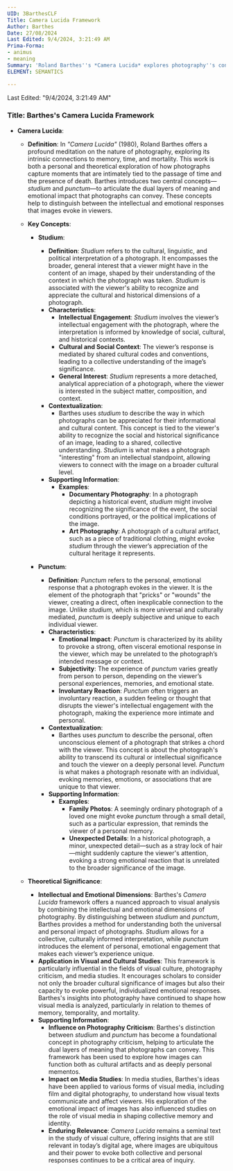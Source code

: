 ```yaml
---
UID: 3BarthesCLF
Title: Camera Lucida Framework
Author: Barthes
Date: 27/08/2024
Last Edited: 9/4/2024, 3:21:49 AM
Prima-Forma:
- animus
- meaning
Summary: 'Roland Barthes''s *Camera Lucida* explores photography''s connection to memory, time, and mortality through two key concepts: *studium*, the intellectual engagement with a photograph, and *punctum*, the personal, emotional response it evokes. This framework distinguishes between universal and individual reactions to images, making it influential in photography criticism and visual media studies.'
ELEMENT: SEMANTICS

---
```

Last Edited: "9/4/2024, 3:21:49 AM"
### Title: **Barthes's Camera Lucida Framework**

- **Camera Lucida**:
  - **Definition**: In *"Camera Lucida"* (1980), Roland Barthes offers a profound meditation on the nature of photography, exploring its intrinsic connections to memory, time, and mortality. This work is both a personal and theoretical exploration of how photographs capture moments that are intimately tied to the passage of time and the presence of death. Barthes introduces two central concepts—*studium* and *punctum*—to articulate the dual layers of meaning and emotional impact that photographs can convey. These concepts help to distinguish between the intellectual and emotional responses that images evoke in viewers.

  - **Key Concepts**:
    - **Studium**:
      - **Definition**: *Studium* refers to the cultural, linguistic, and political interpretation of a photograph. It encompasses the broader, general interest that a viewer might have in the content of an image, shaped by their understanding of the context in which the photograph was taken. *Studium* is associated with the viewer's ability to recognize and appreciate the cultural and historical dimensions of a photograph.
      - **Characteristics**:
        - **Intellectual Engagement**: *Studium* involves the viewer’s intellectual engagement with the photograph, where the interpretation is informed by knowledge of social, cultural, and historical contexts.
        - **Cultural and Social Context**: The viewer’s response is mediated by shared cultural codes and conventions, leading to a collective understanding of the image’s significance.
        - **General Interest**: *Studium* represents a more detached, analytical appreciation of a photograph, where the viewer is interested in the subject matter, composition, and context.
      - **Contextualization**:
        - Barthes uses *studium* to describe the way in which photographs can be appreciated for their informational and cultural content. This concept is tied to the viewer's ability to recognize the social and historical significance of an image, leading to a shared, collective understanding. *Studium* is what makes a photograph "interesting" from an intellectual standpoint, allowing viewers to connect with the image on a broader cultural level.
      - **Supporting Information**:
        - **Examples**:
          - **Documentary Photography**: In a photograph depicting a historical event, *studium* might involve recognizing the significance of the event, the social conditions portrayed, or the political implications of the image.
          - **Art Photography**: A photograph of a cultural artifact, such as a piece of traditional clothing, might evoke *studium* through the viewer’s appreciation of the cultural heritage it represents.
    
    - **Punctum**:
      - **Definition**: *Punctum* refers to the personal, emotional response that a photograph evokes in the viewer. It is the element of the photograph that "pricks" or "wounds" the viewer, creating a direct, often inexplicable connection to the image. Unlike *studium*, which is more universal and culturally mediated, *punctum* is deeply subjective and unique to each individual viewer.
      - **Characteristics**:
        - **Emotional Impact**: *Punctum* is characterized by its ability to provoke a strong, often visceral emotional response in the viewer, which may be unrelated to the photograph’s intended message or context.
        - **Subjectivity**: The experience of *punctum* varies greatly from person to person, depending on the viewer’s personal experiences, memories, and emotional state.
        - **Involuntary Reaction**: *Punctum* often triggers an involuntary reaction, a sudden feeling or thought that disrupts the viewer's intellectual engagement with the photograph, making the experience more intimate and personal.
      - **Contextualization**:
        - Barthes uses *punctum* to describe the personal, often unconscious element of a photograph that strikes a chord with the viewer. This concept is about the photograph's ability to transcend its cultural or intellectual significance and touch the viewer on a deeply personal level. *Punctum* is what makes a photograph resonate with an individual, evoking memories, emotions, or associations that are unique to that viewer.
      - **Supporting Information**:
        - **Examples**:
          - **Family Photos**: A seemingly ordinary photograph of a loved one might evoke *punctum* through a small detail, such as a particular expression, that reminds the viewer of a personal memory.
          - **Unexpected Details**: In a historical photograph, a minor, unexpected detail—such as a stray lock of hair—might suddenly capture the viewer's attention, evoking a strong emotional reaction that is unrelated to the broader significance of the image.

  - **Theoretical Significance**:
    - **Intellectual and Emotional Dimensions**: Barthes's *Camera Lucida* framework offers a nuanced approach to visual analysis by combining the intellectual and emotional dimensions of photography. By distinguishing between *studium* and *punctum*, Barthes provides a method for understanding both the universal and personal impact of photographs. *Studium* allows for a collective, culturally informed interpretation, while *punctum* introduces the element of personal, emotional engagement that makes each viewer’s experience unique.
    - **Application in Visual and Cultural Studies**: This framework is particularly influential in the fields of visual culture, photography criticism, and media studies. It encourages scholars to consider not only the broader cultural significance of images but also their capacity to evoke powerful, individualized emotional responses. Barthes's insights into photography have continued to shape how visual media is analyzed, particularly in relation to themes of memory, temporality, and mortality.
    - **Supporting Information**:
      - **Influence on Photography Criticism**: Barthes's distinction between *studium* and *punctum* has become a foundational concept in photography criticism, helping to articulate the dual layers of meaning that photographs can convey. This framework has been used to explore how images can function both as cultural artifacts and as deeply personal mementos.
      - **Impact on Media Studies**: In media studies, Barthes's ideas have been applied to various forms of visual media, including film and digital photography, to understand how visual texts communicate and affect viewers. His exploration of the emotional impact of images has also influenced studies on the role of visual media in shaping collective memory and identity.
      - **Enduring Relevance**: *Camera Lucida* remains a seminal text in the study of visual culture, offering insights that are still relevant in today’s digital age, where images are ubiquitous and their power to evoke both collective and personal responses continues to be a critical area of inquiry.